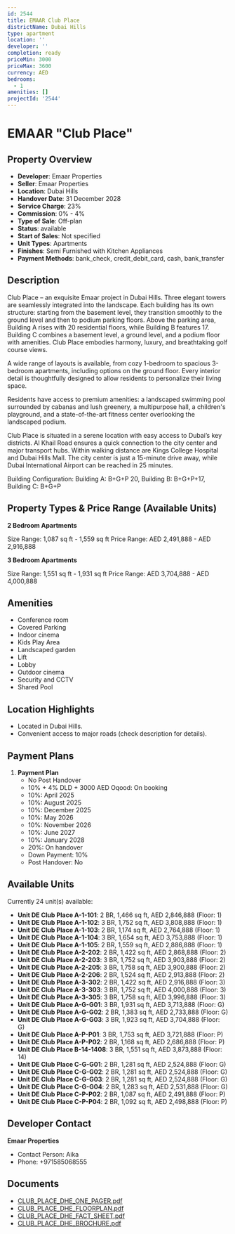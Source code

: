 ```yaml
---
id: 2544
title: EMAAR Club Place
districtName: Dubai Hills
type: apartment
location: ''
developer: ''
completion: ready
priceMin: 3000
priceMax: 3600
currency: AED
bedrooms:
  - 1
amenities: []
projectId: '2544'
---
```


# EMAAR "Club Place"

## Property Overview
- **Developer**: Emaar Properties
- **Seller**: Emaar Properties
- **Location**: Dubai Hills
- **Handover Date**: 31 December 2028
- **Service Charge**: 23%
- **Commission**: 0% - 4%
- **Type of Sale**: Off-plan
- **Status**: available
- **Start of Sales**: Not specified
- **Unit Types**: Apartments
- **Finishes**: Semi Furnished with Kitchen Appliances
- **Payment Methods**: bank_check, credit_debit_card, cash, bank_transfer

## Description
Club Place – an exquisite Emaar project in Dubai Hills. Three elegant towers are seamlessly integrated into the landscape. Each building has its own structure: starting from the basement level, they transition smoothly to the ground level and then to podium parking floors. Above the parking area, Building A rises with 20 residential floors, while Building B features 17. Building C combines a basement level, a ground level, and a podium floor with amenities. Club Place embodies harmony, luxury, and breathtaking golf course views.

A wide range of layouts is available, from cozy 1-bedroom to spacious 3-bedroom apartments, including options on the ground floor. Every interior detail is thoughtfully designed to allow residents to personalize their living space.

Residents have access to premium amenities: a landscaped swimming pool surrounded by cabanas and lush greenery, a multipurpose hall, a children's playground, and a state-of-the-art fitness center overlooking the landscaped podium.

Club Place is situated in a serene location with easy access to Dubai’s key districts. Al Khail Road ensures a quick connection to the city center and major transport hubs. Within walking distance are Kings College Hospital and Dubai Hills Mall. The city center is just a 15-minute drive away, while Dubai International Airport can be reached in 25 minutes.

Building Configuration: Building A: B+G+P 20, Building B: B+G+P+17, Building C: B+G+P

## Property Types & Price Range (Available Units)
**2 Bedroom Apartments**

Size Range: 1,087 sq ft - 1,559 sq ft
Price Range: AED 2,491,888 - AED 2,916,888

**3 Bedroom Apartments**

Size Range: 1,551 sq ft - 1,931 sq ft
Price Range: AED 3,704,888 - AED 4,000,888

## Amenities
- Conference room
- Covered Parking
- Indoor cinema
- Kids Play Area
- Landscaped garden
- Lift
- Lobby
- Outdoor cinema
- Security and CCTV
- Shared Pool

## Location Highlights
- Located in Dubai Hills.
- Convenient access to major roads (check description for details).

## Payment Plans
1. **Payment Plan**
   - No Post Handover
   - 10% + 4% DLD + 3000 AED Oqood: On booking
   - 10%: April 2025
   - 10%: August 2025
   - 10%: December 2025
   - 10%: May 2026
   - 10%: November 2026
   - 10%: June 2027
   - 10%: January 2028
   - 20%: On handover
   - Down Payment: 10%
   - Post Handover: No

## Available Units
Currently 24 unit(s) available:
- **Unit DE Club Place A-1-101**: 2 BR, 1,466 sq ft, AED 2,846,888 (Floor: 1)
- **Unit DE Club Place A-1-102**: 3 BR, 1,752 sq ft, AED 3,808,888 (Floor: 1)
- **Unit DE Club Place A-1-103**: 2 BR, 1,174 sq ft, AED 2,764,888 (Floor: 1)
- **Unit DE Club Place A-1-104**: 3 BR, 1,654 sq ft, AED 3,753,888 (Floor: 1)
- **Unit DE Club Place A-1-105**: 2 BR, 1,559 sq ft, AED 2,886,888 (Floor: 1)
- **Unit DE Club Place A-2-202**: 2 BR, 1,422 sq ft, AED 2,868,888 (Floor: 2)
- **Unit DE Club Place A-2-203**: 3 BR, 1,752 sq ft, AED 3,903,888 (Floor: 2)
- **Unit DE Club Place A-2-205**: 3 BR, 1,758 sq ft, AED 3,900,888 (Floor: 2)
- **Unit DE Club Place A-2-206**: 2 BR, 1,524 sq ft, AED 2,913,888 (Floor: 2)
- **Unit DE Club Place A-3-302**: 2 BR, 1,422 sq ft, AED 2,916,888 (Floor: 3)
- **Unit DE Club Place A-3-303**: 3 BR, 1,752 sq ft, AED 4,000,888 (Floor: 3)
- **Unit DE Club Place A-3-305**: 3 BR, 1,758 sq ft, AED 3,996,888 (Floor: 3)
- **Unit DE Club Place A-G-G01**: 3 BR, 1,931 sq ft, AED 3,713,888 (Floor: G)
- **Unit DE Club Place A-G-G02**: 2 BR, 1,383 sq ft, AED 2,733,888 (Floor: G)
- **Unit DE Club Place A-G-G03**: 3 BR, 1,923 sq ft, AED 3,704,888 (Floor: G)
- **Unit DE Club Place A-P-P01**: 3 BR, 1,753 sq ft, AED 3,721,888 (Floor: P)
- **Unit DE Club Place A-P-P02**: 2 BR, 1,168 sq ft, AED 2,686,888 (Floor: P)
- **Unit DE Club Place B-14-1408**: 3 BR, 1,551 sq ft, AED 3,873,888 (Floor: 14)
- **Unit DE Club Place C-G-G01**: 2 BR, 1,281 sq ft, AED 2,524,888 (Floor: G)
- **Unit DE Club Place C-G-G02**: 2 BR, 1,281 sq ft, AED 2,524,888 (Floor: G)
- **Unit DE Club Place C-G-G03**: 2 BR, 1,281 sq ft, AED 2,524,888 (Floor: G)
- **Unit DE Club Place C-G-G04**: 2 BR, 1,283 sq ft, AED 2,531,888 (Floor: G)
- **Unit DE Club Place C-P-P02**: 2 BR, 1,087 sq ft, AED 2,491,888 (Floor: P)
- **Unit DE Club Place C-P-P04**: 2 BR, 1,092 sq ft, AED 2,498,888 (Floor: P)

## Developer Contact
**Emaar Properties**
- Contact Person: Aika
- Phone: +971585068555

## Documents
- [CLUB_PLACE_DHE_ONE_PAGER.pdf](https://cdn.geniemap.net/2024/07/29/yNwbi12BhcEUvXT7Jpz5n8jI7gv8kgxZJTm7R5l1.pdf)
- [CLUB_PLACE_DHE_FLOORPLAN.pdf](https://cdn.geniemap.net/2024/07/29/j8dBOb21SoTnFjcH8H8vwcc5rkXSCyOCzLzNx2KA.pdf)
- [CLUB_PLACE_DHE_FACT_SHEET.pdf](https://cdn.geniemap.net/2024/07/29/Vyewvaog6vmShIV38fs1L8ZySMc847Ag5MIRfSgw.pdf)
- [CLUB_PLACE_DHE_BROCHURE.pdf](https://cdn.geniemap.net/2024/07/29/BDkrYBBgCtgoklIgHngegQ0CzbvFnV1JZT0QOiZj.pdf)
